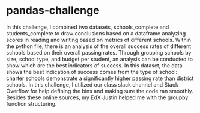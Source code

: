 # pandas-challenge

In this challenge, I combined two datasets, schools_complete and students_complete to draw conclusions based on a dataframe analyzing scores in reading and writing based on metrics of different schools. 
Within the python file, there is an analysis of the overall success rates of different schools based on their overall passing rates. Through grouping schools by size, school type, and budget per student, an analysis can be conducted to show which are the best indicators of success. In this dataset, the data shows the best indication of success comes from the type of school: charter schools demonstrate a significantly higher passing rate than district schools. 
In this challenge, I utilized our class slack channel and Stack Overflow for help defining the bins and making sure the code ran smoothly. Besides these online sources, my EdX Justin helped me with the groupby function structuring. 
